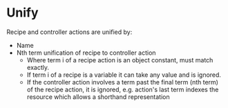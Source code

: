# Unify

Recipe and controller actions are unified by:
- Name
- Nth term unification of recipe to controller action
	- Where term i of a recipe action is an object constant, must match exactly. 
	- If term i of a recipe is a variable it can take any value and is ignored.
	- If the controller action involves a term past the final term (nth term) of the recipe action, it is ignored, e.g. action's last term indexes the resource which allows a shorthand representation

